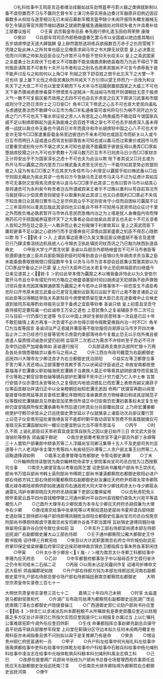 <!-- { "loadSidebar": true } -->
　　○礼科给事中王鸣臣言迩者缮治戎器如战车劲弩盔甲弓箭火器之类俱就新制以备不虞但置而不习与不置同乞督令军士演习务获实用各边奏讨军器原非旧例近因召募数多从权给与遂至相沿无已未闻召募新军概言盔甲缺少未闻开报阵失輙言器械无存乞令镇巡等官共图节缩如遇缺乏就彼酌量缓急通融措处对阵损失者方许具奏补给工部覆议报可
　　○壬寅  武宗毅皇帝忌辰  奉先殿行祭礼遣玉田伯蒋荣祭  康陵
　　○癸卯
　　○兵部车驾司员外郎杨继盛奏乞罢马市以全国威以绝边患其略曰去岁胡虏悖逆天道大肆猖獗  皇上赫然震怒选将练兵欲报数百万赤子之仇而雪贼下凭陵之耻此神人之所共幸也臣比见俺答求闻马市之书大肆无状窃意  皇上必决策北伐而兴问罪之帅矣及廷臣会议乃许暂开马市臣不觉仰天长叹夫以  皇上之英武国家之全盛勇士壮夫跧伏下位者又不可胜数不能坐擒酋虏剿绝苖裔而乃为此不得已下策何哉臣请陈其不可者有十夫开马市者和议之别名也虏素宾服尚不可言今虏辱我于是不能声讨反与之和则何以上角□羊  列祖之怒下舒百姓之恨乎此忘天下之大讐一不可也顷  皇上屡下北伐之命臣民夷狄所共闻天下方引领以望王师而乃一旦改为和议失天下之大信二不可也以堂堂天朝而下与犬羊马市冠履倒置损国家之大威三不可也天下豪杰骤闻虏患惨毒莫不愤恨思与逆贼决一死战闻马市既开则谓朝廷无意于报虏义气一散不可复振灰豪杰效用之志四不可也自去岁虏变之后天下颇讲习武事和市既成则分守之防日溃将士之习日偷□忄角羊□天下修武之心五不可也宣大吏民向虽私与虏逋犹畏法而不敢肆今以互市为角□羊私通者莫可谁何将勾引为祸不测开边方交虏之门六不可也天下罹水旱征役之苦人人有思乱之心特畏威而不敢动耳今谓国家兵威不足以制虏即群起为盗夫孰能难之启百姓不靖之渐七不可也去岁胡虏深入虽未得搏一战犹以我仓卒无备也今调兵已半年而竟许和市长胡虏轻中国之心八不可也犬羊变诈无常今□□豕遣重臣载金帛至边彼违约不来未可知也或因互市而斩关以入或今日互市而明日入寇或遣众而驾言别部落皆未可知也或以羸马而过索重价或因市马而过要重赏或别有分外不堪之求又未可知也是我不能覊縻乎彼彼反得以愚弄□□豕矣堕胡虏狡猾之计九不可也岁费数十万得马数万匹互市不已则虏马日少而□□豕财亦乏计将安出乎不为国家深长之虑十不可也夫为此议以欺  陛下者其说又□月五或为外开马市以覊縻之而内宽吾力以脩武备夫虏至无厌也万一不能尽如其意势必败盟则彼之入寇为有名□□豕之不应其求为失信市马小利曾足以覊縻乎如曰脩武备以□战守则固无藉此为矣此其谬一也有曰方今急缺马吾正欲市马夫马不过为征虏计耳如互市可无事则又安用焉况虏安肯以良马与□□豕乎此其谬二也有曰暂许马市以结其心渐将通贡可为永利矣今称贡者岂古所谓咸宾来王者乎不过贿以重利以苟自前耳况市马我犹得以少偿其费贡则彼徒手以取重利矣此其谬三也又曰虏既利□□豕必不失信不知丑类日众其用日繁市马之足尽供其众乎不足则安肯守小信而自困纵可覊縻不过二三年耳将何以善其后哉此其谬四也又曰隹兵不祥不可轻用与其劳师动众征讨千里之外而胜负难必孰若暂开马市休兵息民而急脩内治之为上噫是犹人身瘫疽内攻而惮用药石可乎损国威养寇患坏天下之大事者必自此始矣此其谬五也夫此十不可五谬者人皆知之然在廷之臣无一人敢非而止者之何哉愓于利害故耳以  皇上之英武而臣下庸软避事不足以副之心欲持行而手足痿痹良可深恨此国家盛衰之机臣不得忍心隐默以欺  陛下＜锍-釒＞入  上谓此事边臣奏已久矣又集廷臣议继盛胡不蚤言及遣使已行乃肆渎奏沮挠边机摇惑人心令锦衣卫执赴镇抚司杖而讯之乃已黜为陕西狄道县典史
　　○甲辰大学士严嵩言伏蒙  圣谕以兵部员外郎杨继盛言不可开马市者臣等钦遵即速在直三臣并兵部臣锦臣豹臣时彻等到直会计臣锦曰先年胡虏求贡当事之臣未能委曲善取致贼借口侵寇数年令复以贡与马市为言本部会廷臣集议暂塞其欲以为□□豕战守备设之计已蒙  皇上允行大臣昨已出关若复中止恐启衅端臣豹曰继盛今日来见道其上＜锍-釒＞豹曰此举本借为覊縻之术以脩我备非恃此以为久安依尔罢开马市且仓卒有侵犯作何方略应之继盛语塞臣时彻曰胡虏逆天犯顺孰不欲声罪致讨但兵食未充因其悔罪通款暂为覊縻之术今若中止非惟事体不一抑恐变生不虞臣希忠阶曰开市原未尝忘武备业已差官无庸别议臣鸾曰议起于鸾行止我不敢言诸臣之议如此臣等议得朝廷举指关系匪轻目今虏使使质留在堡大臣已去在途委难中止合候史道到彼同苏祐等酌处待报另议至于备虏之宜臣等钦奉  圣谕只依  皇上初意且坚吾守直待彼犯定要捣巢一扫此诚帝王万全之道也  上意犹豫久之复谕辅臣岁市二次可止只与目前一行仍亟行史道等  令示以中国上体好生俯轸民患特准一次自是已后十年不敢犯输情上表方再准一次贡谓不必许勿得示弱令贼欺夏脩我内治一时不□忄角羊□为当嵩等因言  圣谕词议严正恩威并著臣等不胜钦服但兵部原议马市岁开四次奉  旨止许二次已经咨行总督等官传示虏营约束部落待命今复裁止恐无以示信外夷且彼虏遣人留质情词诚恳伏望仍前明  旨容开二次若过为需求不许轻听至于贡必不可许及申饬边臣严加堤备俱如  圣谕遵行报可
　　○兵部请再支南京兵部所贮银十万两及各处余银悉徵输京以备市马之用从之
　　○升江西左布政司戴暨为右副都御史巡抚四川大理寺左少卿沈良才为右佥都御史抚治郧阳
　　○益实左等卫都督佥事歹答力等入贡还塔山卫部落要夺其敕歹答力以状闻诏守臣谕还之  命故安南都统使莫福海子宏瀷袭父职初福海死宏瀷嫡子当袭族人莫正中等乘其幼阴欲谋夺而官属范子仪等助之赖官目黎伯骊等拥兵部护宏瀷得不死中正计穷力蹙乃亡入中土奉  旨暂行安插子仪亦潜住永安等处久之复侵扰内地诡词惑乱已而宏瀷上表修贡嗣又擒获子仪等函首献功并请归正中以全亲睦朝廷始知宏瀷无恙因  命两广抚镇官再勘以闻至是提督侍郎用延等具言查核宏瀷伦序既明应准承袭原贡方物候袭后例进其逆贼范子仪等既经宏瀷擒献具见恭勤宜加奖赉但所请正中归安南恐宏瀷初袭事权未定复生他衅仍宜安插原所俟宏瀷承袭有年然后遣归听其处分兵部覆如其议  上乃命宏瀷袭都统使护守敕印余皆从之已巡抚御史萧世延以子仪就擒录上诸臣功次兵部议覆行赏  上曰范子仪安南穷寇扰害我境各官不能即时剿平致动调官军劳费不赀虽既就擒仅可准赎况系宏瀷函献如何一概论功更宜酌议允当不得市恩滥与
　　○丙午
　　○时久不雨  上谕礼部臣曰天旱祈霖宜虔宜慎自朕先之因以是日始齐三日  命文武大臣张溶徐阶等祭告  郊庙偏于群祀
　　○南京吏部奏考察庶官不谨户部员外郎丁永嵘等三十人罢软户部署郎中顾承芳等二人浮躁尚宝司卿汪集等十五人不及吏部司务刘显道等十六人老鸿胪寺主簿方秀等四人有疾经历孙溥等二人贪户部主事王曰然等二人诏黜退降调如例
　　○裁革北直隶督理屯牧都御史  令管屯御史兼理
　　○丁未
　　○升翰林院侍读敖铣为南京翰林院侍读学士掌院事尚宝司司丞白悦为江西按察司佥事
　　○南京九卿堂官各以考察自陈乞罢  诏吏部尚书屠楷户部尚书王崇庆礼部尚书万镗兵部尚书韩士英刑部尚书傅炯工部尚书潘潢都察院右都御史欧阳必进户部右侍郎方钝工部右侍郎何鳌都察院右副都御史赵汝濂应天府府尹郑璋太常寺卿陈儒光禄寺卿陆垹俱供职如故通政司右通政郑大同大常寺少卿钱邦彦太仆寺少卿扈永通雷礼鸿胪寺卿郑晓应天府府丞胡叔廉下吏部议覆俱留用
　　○以去秋虏犯免义顺怀柔密云昌平四州县钱粮停徵三河通州蓟州平谷四州县钱粮仍查免大兴宛平等县被伤人户
　　○己酉升大理寺右少卿倪嵩为本寺左少卿应天府府丞胡叔廉为大理寺右少卿
　　○庚戌南京给事中张承宪等以考察拾遗劾吏部尚书夏邦谟兵部侍郎史道赵锦工部侍郎孙禬户部侍郎傅凤翱抚治郧阳佥都御史任瀛尚宝司司丞白悦南京刑部尚书傅炯侍郎虞守愚南京尚宝司卿许谷各不职当罢得  旨赵锦史道傅凤翱孙禬俱留用任瀛许谷白悦令致仕余如前  旨
　　○辛亥升工部右侍郎梁尚德本部左侍郎巡抚湖广右副都御史屠大山工部右侍郎
　　○壬子通州都察院公廨大都御史王忬敕书毁焉  诏忬俸三月敕另给
　　○癸丑以大计武职罢南京右府佥书忻城伯赵武前府掌印保定侯梁继蕃后府掌印定远侯邓继坤南京锦衣卫都指挥佥事朱熊各革职闲住
　　○甲寅
　　○升太仆寺少卿余＜彳胤-丿＞绪为南京太仆寺卿工科都给事中李珊为应天府丞
　　○乙卯
　　○中军都督府都事张子中以祖母百岁乞假归省许之仍令有司给米二石绢二疋
　　○丙辰
○以雨未沾足风霾间作复  诏诸司祈祷命文武大臣祈  郊庙偏郡祀如故
　　○升户部右侍郎方钝为本部左侍郎巡抚河南右副都御史葛守礼户部右侍郎总督仓场户部右侍郎端廷赦南京都察院右都御史
　　大明世宗肃皇帝实录卷三百七十一


大明世宗肃皇帝实录卷三百七十二
　　嘉靖三十年四月己未朔
　　○时享  太庙遣驸马都尉邬景和代
　　○升湖广左布政司翁溥为都察院右副都御史巡抚湖广改巡抚南赣汀漳右佥都御史卢勋提督操江
　　○广西道御史郭仁论劾户部尚书孙应奎＜锍-釒＞辩言仁以求减派苏州本郡税粮不从所嘱故有是奏吏部覆应奎近以财用匮乏多方区处计非得已仁所指欠实而应奎因是讦仁以相报复亦属过当  上以仁嘱托公事难居宪职今调外任应奎旧供职
　　○壬戌  命署都指挥佥事赵卿充副总兵镇守昌平初昌平缺兵部推参军叚堂  上曰堂在蓟镇分区守边本拟久任何未阅两月輙复他用科臣亦未闻指奏且俱不问别拟以闻于是复推卿乃有是命
　　○癸亥
　　○增设贵州铜仁府抚苖通判一员
　　○甲子
　　○升户科左给事中何光裕礼科左给事中唐禹俱都给事中吏科右给事中刘体乾左给事中户科给事中石鲸兵科给事中杨允绳刑科给事中凌汝志在给事中光裕体乾俱兵科鲸本科允绳刑科禹汝志俱工科
　　○己巳
　　○改原任提督两广兵部尚书张经为户部尚书总督仓场督理西苑农事原任巡抚应天右副都御史张烜巡抚南汀漳
　　○任南京光禄寺卿陆垹为都察院右佥都御史巡抚河南
　　○庚午
